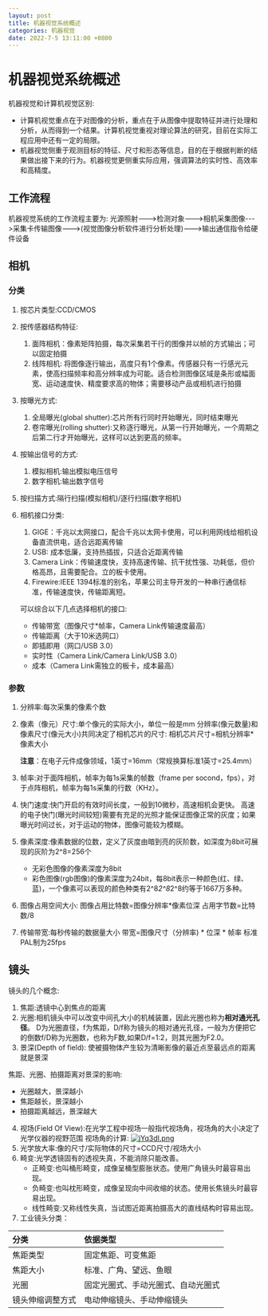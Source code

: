 ```yaml
---
layout: post
title: 机器视觉系统概述
categories: 机器视觉
date: 2022-7-5 13:11:00 +0800
---
```


# 机器视觉系统概述
机器视觉和计算机视觉区别:
+ 计算机视觉重点在于对图像的分析，重点在于从图像中提取特征并进行处理和分析，从而得到一个结果。计算机视觉重视对理论算法的研究，目前在实际工程应用中还有一定的局限。
+ 机器视觉侧重于观测目标的特征、尺寸和形态等信息，目的在于根据判断的结果做出接下来的行为。机器视觉更侧重实际应用，强调算法的实时性、高效率和高精度。

## 工作流程
机器视觉系统的工作流程主要为:
光源照射--->检测对象--->相机采集图像--->采集卡传输图像--->(视觉图像分析软件进行分析处理)--->输出通信指令给硬件设备

## 相机
### 分类
1. 按芯片类型:CCD/CMOS
2. 按传感器结构特征:
   1. 面阵相机：像素矩阵拍摄，每次采集若干行的图像并以帧的方式输出；可以固定拍摄
   2. 线阵相机: 将图像逐行输出，高度只有1个像素。传感器只有一行感光元素，使高扫描频率和高分辨率成为可能。适合检测图像区域是条形或幅面宽、运动速度快、精度要求高的物体；需要移动产品或相机进行拍摄
3. 按曝光方式:
   1. 全局曝光(global shutter):芯片所有行同时开始曝光，同时结束曝光
   2. 卷帘曝光(rolling shutter):又称逐行曝光，从第一行开始曝光，一个周期之后第二行才开始曝光，这样可以达到更高的频率。
4. 按输出信号的方式:
   1. 模拟相机:输出模拟电压信号
   2. 数字相机:输出数字信号
5. 按扫描方式:隔行扫描(模拟相机)/逐行扫描(数字相机)
6. 相机接口分类:
   1. GIGE：千兆以太网接口，配合千兆以太网卡使用，可以利用网线给相机设备直流供电，适合远距离传输
   2. USB: 成本低廉，支持热插拔，只适合近距离传输
   3. Camera Link：传输速度快，支持高速传输、抗干扰性强、功耗低，但价格高昂，且需要配合。立的板卡使用。
   4. Firewire:IEEE 1394标准的别名，苹果公司主导开发的一种串行通信标准，传输速度快，传输距离短。

	可以综合以下几点选择相机的接口:
	- 传输带宽（图像尺寸*帧率，Camera Link传输速度最高）  
    - 传输距离（大于10米选网口） 
    - 即插即用（网口/USB 3.0） 
    - 实时性（Camera Link/Camera Link/USB 3.0） 
    - 成本（Camera Link需独立的板卡，成本最高）


### 参数
1. 分辨率:每次采集的像素个数
2. 像素（像元）尺寸:单个像元的实际大小，单位一般是mm
   分辨率(像元数量)和像素尺寸(像元大小)共同决定了相机芯片的尺寸:
	相机芯片尺寸=相机分辨率*像素大小

	**注意**：在电子元件成像领域，1英寸=16mm（常规换算标准1英寸=25.4mm）
3. 帧率:对于面阵相机，帧率为每1s采集的帧数（frame per socond，fps），对于点阵相机，帧率为每1s采集的行数（KHz）。
4. 快门速度:快门开启的有效时间长度，一般到10微秒，高速相机会更快。
	高速的电子快门(曝光时间较短)需要有充足的光照才能保证图像正常的灰度；如果曝光时间过长，对于运动的物体，图像可能较为模糊。

5. 像素深度:像素数据的位数，定义了灰度由暗到亮的灰阶数，如深度为8bit可展现的灰阶为2^8=256个
   + 无彩色图像的像素深度为8bit
   + 彩色图像(rgb图像)的像素深度为24bit，每8bit表示一种颜色(红、绿、蓝)，一个像素可以表现的颜色种类有2^8*2^8*2^8约等于1667万多种。

6. 图像占用空间大小:
   图像占用比特数=图像分辨率*像素位深
   占用字节数=比特数/8
7. 传输带宽:每秒传输的数据量大小
   带宽=图像尺寸（分辨率) * 位深 * 帧率
   标准PAL制为25fps



## 镜头


镜头的几个概念:
1. 焦距:透镜中心到焦点的距离
2. 光圈:相机镜头中可以改变中间孔大小的机械装置，因此光圈也称为**相对通光孔径**。
	D为光圈直径，f为焦距，D/f称为镜头的相对通光孔径，一般为方便把它的倒数f/D称为光圈数，也称为F数,如果D/f=1:2，则其光圈为F2.0。
3. 景深(Depth of field): 使被摄物体产生较为清晰影像的最近点至最远点的距离就是景深
	
焦距、光圈、拍摄距离对景深的影响:
+ 光圈越大，景深越小
+ 焦距越长，景深越小
+ 拍摄距离越远，景深越大

4. 视场(Field Of View):在光学工程中视场一般指代视场角，视场角的大小决定了光学仪器的视野范围
	视场角的计算:
	[![jYq3dI.png](https://s1.ax1x.com/2022/07/05/jYq3dI.png)](https://imgtu.com/i/jYq3dI)
5. 光学放大率:像的尺寸/实际物体的尺寸=CCD尺寸/视场大小
6. 畸变:光学透镜固有的透视失真，不能消除只能改善。
   + 正畸变:也叫桶形畸变，成像呈桶型膨胀状态。使用广角镜头时最容易出现。
   + 负畸变:也叫枕形畸变，成像呈现向中间收缩的状态。使用长焦镜头时最容易出现。
   + 线性畸变:又称线性失真，当试图近距离拍摄高大的直线结构时容易出现。
7. 工业镜头分类：
   
| 分类             | 依据类型                           |
| :--------------- | :--------------------------------- |
| 焦距类型         | 固定焦距、可变焦距                 |
| 焦距大小         | 标准、广角、望远、鱼眼             |
| 光圈             | 固定光圈式、手动光圈式、自动光圈式 |
| 镜头伸缩调整方式 | 电动伸缩镜头、手动伸缩镜头         |


